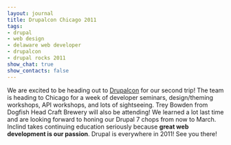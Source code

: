 ```yaml
---
layout: journal
title: Drupalcon Chicago 2011
tags: 
- drupal
- web design
- delaware web developer
- drupalcon
- drupal rocks 2011
show_chat: true
show_contacts: false
---
```


We are excited to be heading out to <a href="http://chicago2011.drupal.org/" target="_blank">Drupalcon</a> for our second trip! The team is heading to Chicago for a week of developer seminars, design/theming workshops, API workshops, and lots of sightseeing. Trey Bowden from Dogfish Head Craft Brewery will also be attending!   We learned a lot last time and are looking forward to honing our Drupal 7 chops from now to March. Inclind takes continuing education seriously because <strong>great web development is our passion</strong>.   Drupal is everywhere in 2011! See you there!